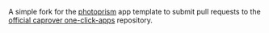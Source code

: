 A simple fork for the [photoprism](https://photoprism.app) app template to submit pull requests to the [official caprover one-click-apps](https://github.com/caprover/one-click-apps) repository.

